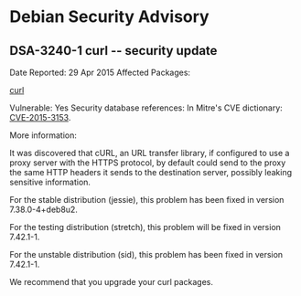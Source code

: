 
Debian Security Advisory
========================


DSA-3240-1 curl -- security update
----------------------------------



Date Reported:
29 Apr 2015
Affected Packages:

[curl](https://packages.debian.org/src:curl)

Vulnerable:
Yes
Security database references:
In Mitre's CVE dictionary: [CVE-2015-3153](https://security-tracker.debian.org/tracker/CVE-2015-3153).  

More information:

It was discovered that cURL, an URL transfer library, if configured to
use a proxy server with the HTTPS protocol, by default could send to the
proxy the same HTTP headers it sends to the destination server, possibly
leaking sensitive information.


For the stable distribution (jessie), this problem has been fixed in
version 7.38.0-4+deb8u2.


For the testing distribution (stretch), this problem will be fixed in
version 7.42.1-1.


For the unstable distribution (sid), this problem has been fixed in
version 7.42.1-1.


We recommend that you upgrade your curl packages.





